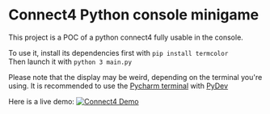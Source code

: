 # Connect4 Python console minigame

This project is a POC of a python connect4 fully usable in the console.

To use it, install its dependencies first with ``pip install termcolor``\
Then launch it with ``python 3 main.py``
 
Please note that the display may be weird, depending on the terminal you're using. It is recommended to use the [Pycharm terminal](https://www.jetbrains.com/pycharm/download) with [PyDev](https://www.pydev.org/download.html)

Here is a live demo:
[![Connect4 Demo](https://i.imgur.com/pBEFpjq.png)](https://www.youtube.com/embed/mgONdjI0i7I)
